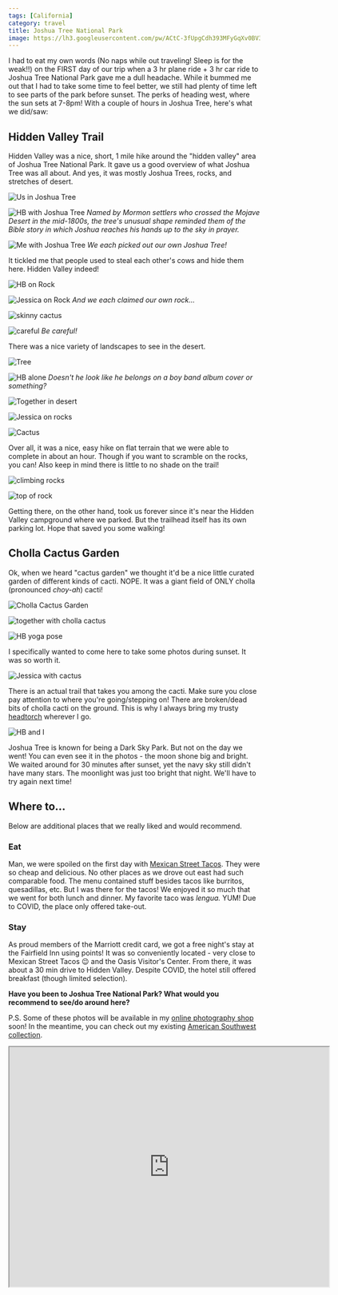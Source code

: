 ```yaml
---
tags: [California]
category: travel
title: Joshua Tree National Park
image: https://lh3.googleusercontent.com/pw/ACtC-3fUpgCdh393MFyGqXv0BV3svwrujrsNxJRyUgFAtV5PqBLWsdYGY9Iecy7U9pGJ-qKbdqZGWAjddOePp1raxA3GZce0PpHX1HsGnLp3LmEGzIjuXNa-wUBGIEiY922_Z86bn1m-any2Q69ukaX3k_XdLQ=w1000-h667-no?authuser=0
---
```


I had to eat my own words (No naps while out traveling! Sleep is for the weak!!) on the FIRST day of our trip when a 3 hr plane ride + 3 hr car ride to Joshua Tree National Park gave me a dull headache. While it bummed me out that I had to take some time to feel better, we still had plenty of time left to see parts of the park before sunset. The perks of heading west, where the sun sets at 7-8pm! With a couple of hours in Joshua Tree, here's what we did/saw:

## Hidden Valley Trail
Hidden Valley was a nice, short, 1 mile hike around the "hidden valley" area of Joshua Tree National Park. It gave us a good overview of what Joshua Tree was all about. And yes, it was mostly Joshua Trees, rocks, and stretches of desert.

![Us in Joshua Tree](https://lh3.googleusercontent.com/pw/ACtC-3cIkhHUGIfp1xBN--MDHIu4N8oAM1mWxvq3R853AqU9TtpKMcnK2WWpVCd1j9vXWUFfRJRBPfhZT3FkV27Eos21tqMWjjQ1PW2_dc9iN1q0y5NBCWOaskmjfPB6yP3dHf1OmbihB6DbVKEr6-7KawcWDQ=w1000-h667-no?authuser=0)

![HB with Joshua Tree](https://lh3.googleusercontent.com/pw/ACtC-3fNyT0mQzaHtq1ABkEa0Ft7zErzaRvsuneeW4W-UaCiNDzqBoq_yX7Fbo0JNDG-3EixvkukLXxqSPqSzcmxnuIPESV1yHSlufwbROCBd564e9QLdEsuaLs9QxwE_6Gk8Em52EDaynq18QSMv9i-hWuUfQ=w1000-h667-no?authuser=0)
*Named by Mormon settlers who crossed the Mojave Desert in the mid-1800s, the tree's unusual shape reminded them of the Bible story in which Joshua reaches his hands up to the sky in prayer.*

![Me with Joshua Tree](https://lh3.googleusercontent.com/pw/ACtC-3cxE7jf-pSRd7wotv2f_dn79v8mLe_hRSnyk3GNj4gXmiKXlsvSj1Oo62_WwfqZnv1RH3Lu8OE9oAC9DVJ6ylsSCjK51Rl9YXl6OAfRrndTAaGF6Qt2tRNYTEuRp3KrlqL-6mU1GccURgj62QghrIGxvA=w1000-h667-no?authuser=0)
*We each picked out our own Joshua Tree!*

It tickled me that people used to steal each other's cows and hide them here. Hidden Valley indeed!

![HB on Rock](https://lh3.googleusercontent.com/pw/ACtC-3eeWXUHYqsIrmb2wHHBIYzvuEQ24Nl5H3r7y2igwuUkEdrQU-A4uPyUdhXfgWZLjw60B7dr6hJZURxRTjVLy7U87h05_S1yKE-IWwxacIEveyQAGgSEA1OtF2lfj52llKwQd1r7qK7ypwGHce2QggJuEg=w1000-h667-no?authuser=0)

![Jessica on Rock](https://lh3.googleusercontent.com/pw/ACtC-3cCPbRx_UvoZo2LE1ohGW5ZYvBwm3yWoyajb_utGZSpxKe0UuGuUTFZ_UC0bN9rHqtQav4qA82Mk-3eXr4SlpumIkSc0Ufvj_2UK42MaHoJ6r6MzmOLKTLxxbYjHX3al7m1VGxJVPE0DuxMSuSf_lrv_A=w1000-h667-no?authuser=0)
*And we each claimed our own rock...*

![skinny cactus](https://lh3.googleusercontent.com/pw/ACtC-3c-l1PSepJ42qY1eKeDEl65YCdxi-v5EOZIIXZ9xysnuKLwe8E8pg3lgvrdK5eFtgUNRgeO_5jU51F_S1EzZXHdciXgWXcUgi2GkiaKHP_cYsBPh09GY7ZFThzMw_gNs10Ic2xJrcfg-YR-d7p7pjzXAw=w1000-h667-no?authuser=0)

![careful](https://lh3.googleusercontent.com/pw/ACtC-3fpRVjPVqq32pMvhXmTEP8vxSOGWB3G-DUsyNpW_bYaFNd5-NARwc3NL9sr60wMtx0d0djpmKh1m7tuLQ-t4xKaRC9up5nuzkH7Ud4hEhjwxsS2t8SBO1vODMZyCkBrpOznxgRAzjPzpGW06RuEmBNbMQ=w1000-h667-no?authuser=0)
*Be careful!*

There was a nice variety of landscapes to see in the desert.

![Tree](https://lh3.googleusercontent.com/pw/ACtC-3eLxH81kIZynaj9e2NyJMna27fwiJJ16KlmM_DK7QZMcdj3h0O-wM6wmIXG8VFvyAmBECrRLSbQufnHbGYJTl9T704n7HjbWNFF-brn1OhSNS_T25g9ur300OsR62qCfayHQ5-inUMomdsjLT_TdLYcpA=w1000-h667-no?authuser=0)

![HB alone](https://lh3.googleusercontent.com/pw/ACtC-3cxscQONidr8VyIYhIFShNmZHguNfMhVLP6Zr1LvEFjX9p1RZX537xZaq-4qPidUEcffTHUgj-hV-ddHsbQ4oCUpUMLnxhE_WCKo7pCzTd0LgKtWBRm_B8-7yodhe-IV9tkFYoJf5mZNYh04y4zjMgNzg=w1000-h667-no?authuser=0)
*Doesn't he look like he belongs on a boy band album cover or something?*

![Together in desert](https://lh3.googleusercontent.com/pw/ACtC-3f6nf-ZII91WDvLKzlHoRjCKtF6gU0VFTeiqSYNFCm8ABss6UskJaR6EGz6T94arsXfjsgZpHxSs1MjpWjA05HhVEsA-od-jnSnaM4FHIEEuP3TQPfwf_9TQgbpEVoCLJESQ2zwt_OSZcT3Xt3shQyvWw=w1000-h667-no?authuser=0)

![Jessica on rocks](https://lh3.googleusercontent.com/pw/ACtC-3cA8fz6BXILcLfCxQUPkrHYRHsL1xHAgZvRu2pI7oHIFvz4eCFlfZihTmrhtqzLo3FX7fAYnoPDJ-CQCezh1yfg4LGuafpYcU9Q6pKa4_iqHla4JeJaE1VkvOZG-eYg3RF88UliFwiuTwJ73VVCocsTyg=w1000-h667-no?authuser=0)

![Cactus](https://lh3.googleusercontent.com/pw/ACtC-3cY3YsoR7bN5aOazRfk1Oi8nmvCousN5bg1cq3fJWVwidcG6GR_8rksnGoSeluXekPwcrdVFFjACOkXEVLW3zByrEwvyLQitdM4oD20AXqNIg4D4MegVUI2juqL5NvwACbScKREeflK3fNn4DJdond6dg=w1000-h667-no?authuser=0)

Over all, it was a nice, easy hike on flat terrain that we were able to complete in about an hour. Though if you want to scramble on the rocks, you can! Also keep in mind there is little to no shade on the trail!

![climbing rocks](https://lh3.googleusercontent.com/pw/ACtC-3d5CV3Pu94VDK6ZtJbQWJ1v6rwquVBWnpviLfFOpRXblaNArQuZeJtl4_SMOMbAMmtTaJBhVsCFUdZU3vEmM2AmVVnutDfZivkADswHJep2puRahtGxsblcFxCfoYuBXEQIexyRuj_VI2uGcnUIV39dMg=w1000-h667-no?authuser=0)

![top of rock](https://lh3.googleusercontent.com/pw/ACtC-3eKdP0Agir-RUUfgLMTN7t5mTVY4zVtlLepmT1Mk5zOepiboyi_ajyIe19MkwY0CRSq_PWR6TQ5y_uXm3PJWqdXJNKcEfxQjNNwlxXzMLI8c8g5BLBpp0gY1-VF4fYVRCb7C7mVHJwoR2pjvMAY_NnASQ=w1000-h667-no?authuser=0)

Getting there, on the other hand, took us forever since it's near the Hidden Valley campground where we parked. But the trailhead itself has its own parking lot. Hope that saved you some walking!

## Cholla Cactus Garden

Ok, when we heard "cactus garden" we thought it'd be a nice little curated garden of different kinds of cacti. NOPE. It was a giant field of ONLY cholla (pronounced *choy-ah*) cacti!

![Cholla Cactus Garden](https://lh3.googleusercontent.com/pw/ACtC-3ctLet0zicCPlfRdxQzeoVjp0FlLrvoeMs-JyTayhFvIcDYgdZxF2v6VYRnp5Z7iOjUZwIXT2f3jTsmp6T8nYiMyanSvF5TiBFgUuByUEZdlFhoIqI4EvcI9-fHdVGUDr7vHnQiWI7z9UlI2oTWEqvZgw=w1000-h667-no?authuser=0)

![together with cholla cactus](https://lh3.googleusercontent.com/pw/ACtC-3eRfW9Lvmu3iq7CasGJTWf3a5Mn5U9CUMlRNxow7_rBNb2IaPtZ3Sg1R-u4nVMdChKYnPX-sPLprAwbyixXue_l2Juq4-IIpQPWeICf3mJJWdnrnaVYyAkcUwD5omhYw2ikgRi-hyjG6G6QW8ub2Iip-A=w1000-h667-no?authuser=0)

![HB yoga pose](https://lh3.googleusercontent.com/pw/ACtC-3fqSY5KP-WyxuoSYXb2NQVPXpzks3MA41QGhnwq1UIJrYJkxbP5L4XI4tAWiquerwBsWOa27SGtCT-r8_BGgnNVLx3XnAEkLbLdEmJxs-zs9DIhU9gUYaXfCgJMRLoxs7xcmPjObngvgExg8l4ZjkiPzA=w1000-h667-no?authuser=0)

I specifically wanted to come here to take some photos during sunset. It was so worth it.

![Jessica with cactus](https://lh3.googleusercontent.com/pw/ACtC-3ewsmhF0L3_4V9i8ZpTXy-QFKyfDW-XthNn2hQWbrWQ5pCAl3nS41DrVIkFFcKk9UhbG5dA5qbYNBs_r4MfgiYy2XzscE7OJ5pVxawOhpsUKfQRoNJ1TYwTwukC7k7454vg6I1fOM-3yaDjUMgBrMcDJQ=w666-h888-no?authuser=0)

There is an actual trail that takes you among the cacti. Make sure you close pay attention to where you're going/stepping on! There are broken/dead bits of cholla cacti on the ground. This is why I always bring my trusty [headtorch](https://amzn.to/3mrYpTj) wherever I go.

![HB and I](https://lh3.googleusercontent.com/pw/ACtC-3e9mw8JbmbW2qvJlVK69g3cvgaCNvcNMsh93OmhCf0c_uzOXnIexTMC2UgX8iT-6cdWApeTBOePNG1RrDQ9ZZ7Lwad6vZQVPZxCgsLgXaAh9B_tkTmcMo8oSZtk0xAb6bjf9zcQKMHyH-p4dsO_g41OmQ=w1000-h667-no?authuser=0)

Joshua Tree is known for being a Dark Sky Park. But not on the day we went! You can even see it in the photos - the moon shone big and bright. We waited around for 30 minutes after sunset, yet the navy sky still didn't have many stars. The moonlight was just too bright that night. We'll have to try again next time!

## Where to...
Below are additional places that we really liked and would recommend.

### Eat
Man, we were spoiled on the first day with [Mexican Street Tacos](https://www.yelp.com/biz/mexican-street-tacos-twentynine-palms-2). They were so cheap and delicious. No other places as we drove out east had such comparable food. The menu contained stuff besides tacos like burritos, quesadillas, etc. But I was there for the tacos! We enjoyed it so much that we went for both lunch and dinner. My favorite taco was *lengua.* YUM! Due to COVID, the place only offered take-out.

### Stay
As proud members of the Marriott credit card, we got a free night's stay at the Fairfield Inn using points! It was so conveniently located - very close to Mexican Street Tacos :wink: and the Oasis Visitor's Center. From there, it was about a 30 min drive to Hidden Valley. Despite COVID, the hotel still offered breakfast (though limited selection).

**Have you been to Joshua Tree National Park? What would you recommend to see/do around here?**

P.S. Some of these photos will be available in my [online photography shop](https://society6.com/jessicapei) soon! In the meantime, you can check out my existing [American Southwest collection](https://society6.com/jessicapei/collection/american-southwest).

<iframe src="https://www.google.com/maps/d/embed?mid=1pBnQgGR2OYXOcKQY0gtwnu42EdOSrkNU" width="640" height="480"></iframe>
